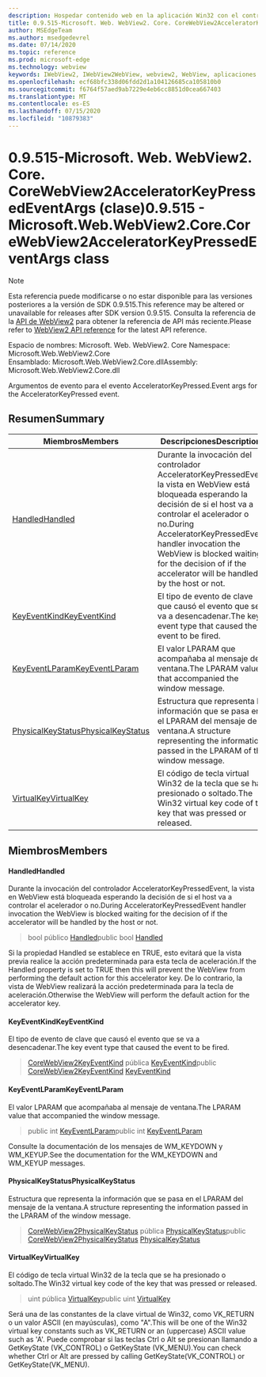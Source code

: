 ```yaml
---
description: Hospedar contenido web en la aplicación Win32 con el control Microsoft Edge WebView2
title: 0.9.515-Microsoft. Web. WebView2. Core. CoreWebView2AcceleratorKeyPressedEventArgs
author: MSEdgeTeam
ms.author: msedgedevrel
ms.date: 07/14/2020
ms.topic: reference
ms.prod: microsoft-edge
ms.technology: webview
keywords: IWebView2, IWebView2WebView, webview2, WebView, aplicaciones Win32, Win32, Edge, ICoreWebView2, ICoreWebView2Controller, control de explorador, HTML Edge
ms.openlocfilehash: ecf68bfc338d06fdd2d1a104126685ca105810b0
ms.sourcegitcommit: f6764f57aed9ab7229e4eb6cc8851d0cea667403
ms.translationtype: MT
ms.contentlocale: es-ES
ms.lasthandoff: 07/15/2020
ms.locfileid: "10879383"
---
```

# <span data-ttu-id="35640-104">0.9.515-Microsoft. Web. WebView2. Core. CoreWebView2AcceleratorKeyPressedEventArgs (clase)</span><span class="sxs-lookup"><span data-stu-id="35640-104">0.9.515 - Microsoft.Web.WebView2.Core.CoreWebView2AcceleratorKeyPressedEventArgs class</span></span> 

> [!NOTE]
> <span data-ttu-id="35640-105">Esta referencia puede modificarse o no estar disponible para las versiones posteriores a la versión de SDK 0.9.515.</span><span class="sxs-lookup"><span data-stu-id="35640-105">This reference may be altered or unavailable for releases after SDK version 0.9.515.</span></span> <span data-ttu-id="35640-106">Consulta la referencia de la [API de WebView2](../../../webview2-api-reference.md) para obtener la referencia de API más reciente.</span><span class="sxs-lookup"><span data-stu-id="35640-106">Please refer to [WebView2 API reference](../../../webview2-api-reference.md) for the latest API reference.</span></span>

<span data-ttu-id="35640-107">Espacio de nombres: Microsoft. Web. WebView2. Core </span><span class="sxs-lookup"><span data-stu-id="35640-107">Namespace: Microsoft.Web.WebView2.Core</span></span>\
<span data-ttu-id="35640-108">Ensamblado: Microsoft.Web.WebView2.Core.dll</span><span class="sxs-lookup"><span data-stu-id="35640-108">Assembly: Microsoft.Web.WebView2.Core.dll</span></span>

<span data-ttu-id="35640-109">Argumentos de evento para el evento AcceleratorKeyPressed.</span><span class="sxs-lookup"><span data-stu-id="35640-109">Event args for the AcceleratorKeyPressed event.</span></span>

## <span data-ttu-id="35640-110">Resumen</span><span class="sxs-lookup"><span data-stu-id="35640-110">Summary</span></span>

 <span data-ttu-id="35640-111">Miembros</span><span class="sxs-lookup"><span data-stu-id="35640-111">Members</span></span>                        | <span data-ttu-id="35640-112">Descripciones</span><span class="sxs-lookup"><span data-stu-id="35640-112">Descriptions</span></span>
--------------------------------|---------------------------------------------
[<span data-ttu-id="35640-113">Handled</span><span class="sxs-lookup"><span data-stu-id="35640-113">Handled</span></span>](#handled) | <span data-ttu-id="35640-114">Durante la invocación del controlador AcceleratorKeyPressedEvent, la vista en WebView está bloqueada esperando la decisión de si el host va a controlar el acelerador o no.</span><span class="sxs-lookup"><span data-stu-id="35640-114">During AcceleratorKeyPressedEvent handler invocation the WebView is blocked waiting for the decision of if the accelerator will be handled by the host or not.</span></span>
[<span data-ttu-id="35640-115">KeyEventKind</span><span class="sxs-lookup"><span data-stu-id="35640-115">KeyEventKind</span></span>](#keyeventkind) | <span data-ttu-id="35640-116">El tipo de evento de clave que causó el evento que se va a desencadenar.</span><span class="sxs-lookup"><span data-stu-id="35640-116">The key event type that caused the event to be fired.</span></span>
[<span data-ttu-id="35640-117">KeyEventLParam</span><span class="sxs-lookup"><span data-stu-id="35640-117">KeyEventLParam</span></span>](#keyeventlparam) | <span data-ttu-id="35640-118">El valor LPARAM que acompañaba al mensaje de ventana.</span><span class="sxs-lookup"><span data-stu-id="35640-118">The LPARAM value that accompanied the window message.</span></span>
[<span data-ttu-id="35640-119">PhysicalKeyStatus</span><span class="sxs-lookup"><span data-stu-id="35640-119">PhysicalKeyStatus</span></span>](#physicalkeystatus) | <span data-ttu-id="35640-120">Estructura que representa la información que se pasa en el LPARAM del mensaje de la ventana.</span><span class="sxs-lookup"><span data-stu-id="35640-120">A structure representing the information passed in the LPARAM of the window message.</span></span>
[<span data-ttu-id="35640-121">VirtualKey</span><span class="sxs-lookup"><span data-stu-id="35640-121">VirtualKey</span></span>](#virtualkey) | <span data-ttu-id="35640-122">El código de tecla virtual Win32 de la tecla que se ha presionado o soltado.</span><span class="sxs-lookup"><span data-stu-id="35640-122">The Win32 virtual key code of the key that was pressed or released.</span></span>

## <span data-ttu-id="35640-123">Miembros</span><span class="sxs-lookup"><span data-stu-id="35640-123">Members</span></span>

#### <span data-ttu-id="35640-124">Handled</span><span class="sxs-lookup"><span data-stu-id="35640-124">Handled</span></span> 

<span data-ttu-id="35640-125">Durante la invocación del controlador AcceleratorKeyPressedEvent, la vista en WebView está bloqueada esperando la decisión de si el host va a controlar el acelerador o no.</span><span class="sxs-lookup"><span data-stu-id="35640-125">During AcceleratorKeyPressedEvent handler invocation the WebView is blocked waiting for the decision of if the accelerator will be handled by the host or not.</span></span>

> <span data-ttu-id="35640-126">bool público [Handled](#handled)</span><span class="sxs-lookup"><span data-stu-id="35640-126">public bool [Handled](#handled)</span></span>

<span data-ttu-id="35640-127">Si la propiedad Handled se establece en TRUE, esto evitará que la vista previa realice la acción predeterminada para esta tecla de aceleración.</span><span class="sxs-lookup"><span data-stu-id="35640-127">If the Handled property is set to TRUE then this will prevent the WebView from performing the default action for this accelerator key.</span></span> <span data-ttu-id="35640-128">De lo contrario, la vista de WebView realizará la acción predeterminada para la tecla de aceleración.</span><span class="sxs-lookup"><span data-stu-id="35640-128">Otherwise the WebView will perform the default action for the accelerator key.</span></span>

#### <span data-ttu-id="35640-129">KeyEventKind</span><span class="sxs-lookup"><span data-stu-id="35640-129">KeyEventKind</span></span> 

<span data-ttu-id="35640-130">El tipo de evento de clave que causó el evento que se va a desencadenar.</span><span class="sxs-lookup"><span data-stu-id="35640-130">The key event type that caused the event to be fired.</span></span>

> <span data-ttu-id="35640-131">[CoreWebView2KeyEventKind](./namespace-microsoft-web-webview2-core.md) pública [KeyEventKind](#keyeventkind)</span><span class="sxs-lookup"><span data-stu-id="35640-131">public [CoreWebView2KeyEventKind](./namespace-microsoft-web-webview2-core.md) [KeyEventKind](#keyeventkind)</span></span>

#### <span data-ttu-id="35640-132">KeyEventLParam</span><span class="sxs-lookup"><span data-stu-id="35640-132">KeyEventLParam</span></span> 

<span data-ttu-id="35640-133">El valor LPARAM que acompañaba al mensaje de ventana.</span><span class="sxs-lookup"><span data-stu-id="35640-133">The LPARAM value that accompanied the window message.</span></span>

> <span data-ttu-id="35640-134">public int [KeyEventLParam](#keyeventlparam)</span><span class="sxs-lookup"><span data-stu-id="35640-134">public int [KeyEventLParam](#keyeventlparam)</span></span>

<span data-ttu-id="35640-135">Consulte la documentación de los mensajes de WM_KEYDOWN y WM_KEYUP.</span><span class="sxs-lookup"><span data-stu-id="35640-135">See the documentation for the WM_KEYDOWN and WM_KEYUP messages.</span></span>

#### <span data-ttu-id="35640-136">PhysicalKeyStatus</span><span class="sxs-lookup"><span data-stu-id="35640-136">PhysicalKeyStatus</span></span> 

<span data-ttu-id="35640-137">Estructura que representa la información que se pasa en el LPARAM del mensaje de la ventana.</span><span class="sxs-lookup"><span data-stu-id="35640-137">A structure representing the information passed in the LPARAM of the window message.</span></span>

> <span data-ttu-id="35640-138">[CoreWebView2PhysicalKeyStatus](microsoft-web-webview2-core-corewebview2physicalkeystatus.md) pública [PhysicalKeyStatus](#physicalkeystatus)</span><span class="sxs-lookup"><span data-stu-id="35640-138">public [CoreWebView2PhysicalKeyStatus](microsoft-web-webview2-core-corewebview2physicalkeystatus.md) [PhysicalKeyStatus](#physicalkeystatus)</span></span>

#### <span data-ttu-id="35640-139">VirtualKey</span><span class="sxs-lookup"><span data-stu-id="35640-139">VirtualKey</span></span> 

<span data-ttu-id="35640-140">El código de tecla virtual Win32 de la tecla que se ha presionado o soltado.</span><span class="sxs-lookup"><span data-stu-id="35640-140">The Win32 virtual key code of the key that was pressed or released.</span></span>

> <span data-ttu-id="35640-141">uint pública [VirtualKey](#virtualkey)</span><span class="sxs-lookup"><span data-stu-id="35640-141">public uint [VirtualKey](#virtualkey)</span></span>

<span data-ttu-id="35640-142">Será una de las constantes de la clave virtual de Win32, como VK_RETURN o un valor ASCII (en mayúsculas), como "A".</span><span class="sxs-lookup"><span data-stu-id="35640-142">This will be one of the Win32 virtual key constants such as VK_RETURN or an (uppercase) ASCII value such as 'A'.</span></span> <span data-ttu-id="35640-143">Puede comprobar si las teclas Ctrl o Alt se presionan llamando a GetKeyState (VK_CONTROL) o GetKeyState (VK_MENU).</span><span class="sxs-lookup"><span data-stu-id="35640-143">You can check whether Ctrl or Alt are pressed by calling GetKeyState(VK_CONTROL) or GetKeyState(VK_MENU).</span></span>

